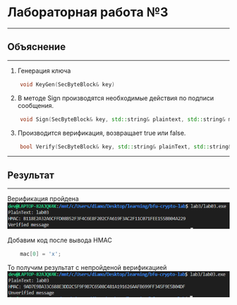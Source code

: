# Лабораторная работа №3
___
## Объяснение
___

1) Генерация ключа
```c++
    void KeyGen(SecByteBlock& key)
```
2) В методе Sign производятся необходимые действия по подписи сообщения.
```c++
    void Sign(SecByteBlock& key, std::string& plaintext, std::string& mac, std::string& hmacText)
```
3) Производится верификация, возвращает true или false.
```c++
    bool Verify(SecByteBlock& key, std::string& plainText, std::string& mac)
```
___
## Результат
___
Верификация пройдена
![img.png](img.png)


Добавим код после вывода HMAC
```c++
    mac[0] = 'x';
```

То получим результат с непройденой верификацией
![img_1.png](img_1.png)